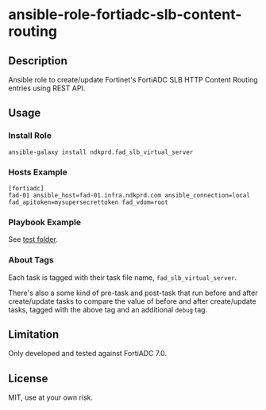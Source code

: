 # ansible-role-fortiadc-slb-content-routing

## Description

Ansible role to create/update Fortinet's FortiADC SLB HTTP Content Routing entries using REST API.

## Usage

### Install Role

```
ansible-galaxy install ndkprd.fad_slb_virtual_server
```

### Hosts Example

```
[fortiadc]
fad-01 ansible_host=fad-01.infra.ndkprd.com ansible_connection=local fad_apitoken=mysupersecrettoken fad_vdom=root
```

### Playbook Example

See [test folder](tests/).

### About Tags

Each task is tagged with their task file name, `fad_slb_virtual_server`.

There's also a some kind of pre-task and post-task that run before and after create/update tasks to compare the value of before and after create/update tasks, tagged with the above tag and an additional `debug` tag.

## Limitation

Only developed and tested against FortiADC 7.0.

## License

MIT, use at your own risk.
